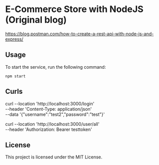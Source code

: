 # E-Commerce Store with NodeJS (Original blog)
https://blog.postman.com/how-to-create-a-rest-api-with-node-js-and-express/

## Usage

To start the service, run the following command:
```shell
npm start
```

## Curls

curl --location 'http://localhost:3000/login' \
--header 'Content-Type: application/json' \
--data '{"username":"test2","password":"test"}'

curl --location 'http://localhost:3000/user/all' \
--header 'Authorization: Bearer testtoken'

## License
This project is licensed under the MIT License.




